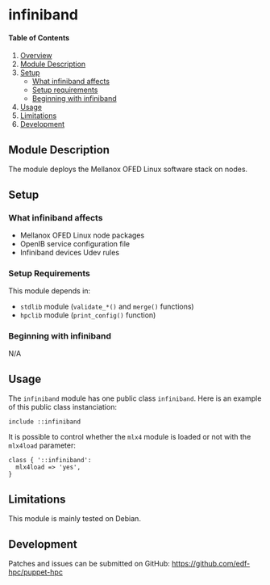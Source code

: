 # infiniband

#### Table of Contents

1. [Overview](#overview)
2. [Module Description](#module-description)
3. [Setup](#setup)
    * [What infiniband affects](#what-infiniband-affects)
    * [Setup requirements](#setup-requirements)
    * [Beginning with infiniband](#beginning-with-infiniband)
4. [Usage](#usage)
5. [Limitations](#limitations)
6. [Development](#development)

## Module Description

The module deploys the Mellanox OFED Linux software stack on nodes.

## Setup

### What infiniband affects

* Mellanox OFED Linux node packages
* OpenIB service configuration file 
* Infiniband devices Udev rules

### Setup Requirements

This module depends in:

* `stdlib` module (`validate_*()` and `merge()` functions)
* `hpclib` module (`print_config()` function)

### Beginning with infiniband

N/A

## Usage

The `infiniband` module has one public class `infiniband`. Here is an example of
this public class instanciation:

```
include ::infiniband
```

It is possible to control whether the `mlx4` module is loaded or not with the
`mlx4load` parameter:


```
class { '::infiniband':
  mlx4load => 'yes',
}
```

## Limitations

This module is mainly tested on Debian.

## Development

Patches and issues can be submitted on GitHub:
https://github.com/edf-hpc/puppet-hpc
